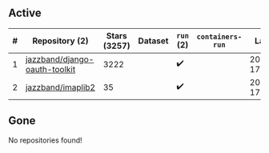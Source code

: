 ## Active
| # | Repository (2) | Stars (3257) | Dataset | `run` (2) | `containers-run` | Last Modified |
| --- | --- | --- | --- | --- | --- | --- |
| 1 | [jazzband/django-oauth-toolkit](https://github.com/jazzband/django-oauth-toolkit) | 3222 |  | :heavy_check_mark: |  | 2025-03-24 17:44:33+00:00 |
| 2 | [jazzband/imaplib2](https://github.com/jazzband/imaplib2) | 35 |  | :heavy_check_mark: |  | 2025-02-03 17:56:26+00:00 |

## Gone
No repositories found!
